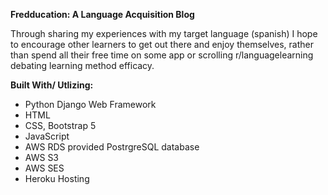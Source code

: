 **Fredducation: A Language Acquisition Blog**

Through sharing my experiences with my target language (spanish) I hope to encourage other learners to get out there and enjoy themselves, rather than spend all their free time on some app or scrolling r/languagelearning debating learning method efficacy.

**Built With/ Utlizing:**
- Python Django Web Framework
- HTML
- CSS, Bootstrap 5
- JavaScript
- AWS RDS provided PostrgreSQL database
- AWS S3  
- AWS SES
- Heroku Hosting 
